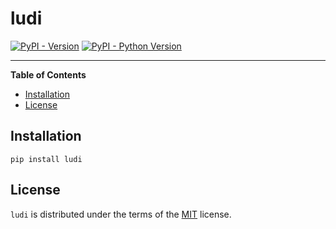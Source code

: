 # ludi

[![PyPI - Version](https://img.shields.io/pypi/v/ludi.svg)](https://pypi.org/project/ludi)
[![PyPI - Python Version](https://img.shields.io/pypi/pyversions/ludi.svg)](https://pypi.org/project/ludi)

-----

**Table of Contents**

- [Installation](#installation)
- [License](#license)

## Installation

```console
pip install ludi
```

## License

`ludi` is distributed under the terms of the [MIT](https://spdx.org/licenses/MIT.html) license.
